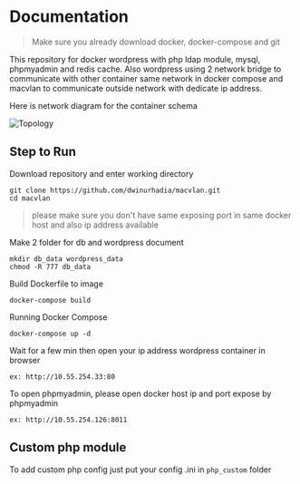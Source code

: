 # Documentation
> Make sure you already download docker, docker-compose  and git

This repository for docker wordpress with php ldap module, mysql, phpmyadmin and redis cache. Also wordpress using 2 network bridge to communicate with other container same network in docker compose and macvlan to communicate outside network with dedicate ip address.

Here is network diagram for the container schema

![Topology](https://i.ibb.co/C8PFCdG/Topology.png)

## Step to Run

Download repository and enter working directory

    git clone https://github.com/dwinurhadia/macvlan.git
    cd macvlan

> please make sure you don't have same exposing port in same docker host and also ip address available

Make 2 folder for db and wordpress document

    mkdir db_data wordpress_data
    chmod -R 777 db_data

Build Dockerfile to image

    docker-compose build

Running Docker Compose

    docker-compose up -d
Wait for a few min then open your ip address wordpress container in browser

    ex: http://10.55.254.33:80
    
To open phpmyadmin, please open docker host ip and port expose by phpmyadmin

    ex: http://10.55.254.126:8011

## Custom php module

To add custom php config just put your config .ini in `php_custom` folder